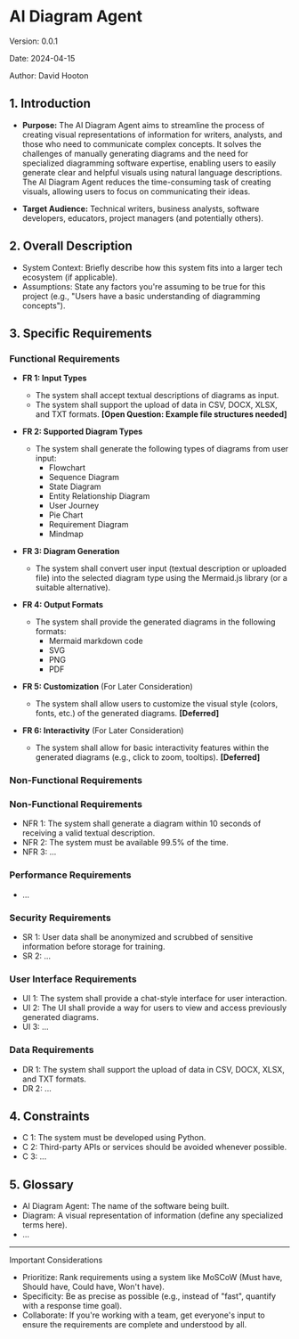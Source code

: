 # AI Diagram Agent

Version: 0.0.1

Date: 2024-04-15

Author: David Hooton

## 1. Introduction

* **Purpose:** The AI Diagram Agent aims to streamline the process of creating visual representations of information for writers, analysts, and those who need to communicate complex concepts. It solves the challenges of manually generating diagrams and the need for specialized diagramming software expertise, enabling users to easily generate clear and helpful visuals using natural language descriptions. The AI Diagram Agent reduces the time-consuming task of creating visuals, allowing users to focus on communicating their ideas.

* **Target Audience:** Technical writers, business analysts, software developers, educators, project managers (and potentially others).

## 2. Overall Description

* System Context: Briefly describe how this system fits into a larger tech ecosystem (if applicable).
* Assumptions: State any factors you're assuming to be true for this project (e.g., "Users have a basic understanding of diagramming concepts").

## 3. Specific Requirements

### Functional Requirements

* **FR 1: Input Types**
    * The system shall accept textual descriptions of diagrams as input.
    * The system shall support the upload of data in CSV, DOCX, XLSX, and TXT formats.  **[Open Question: Example file structures needed]**

* **FR 2: Supported Diagram Types**
    * The system shall generate the following types of diagrams from user input:
        * Flowchart
        * Sequence Diagram
        * State Diagram
        * Entity Relationship Diagram
        * User Journey
        * Pie Chart
        * Requirement Diagram
        * Mindmap

* **FR 3: Diagram Generation**
    * The system shall convert user input (textual description or uploaded file) into the selected diagram type using the Mermaid.js library (or a suitable alternative).

* **FR 4: Output Formats**
    * The system shall provide the generated diagrams in the following formats:
        * Mermaid markdown code
        * SVG
        * PNG
        * PDF

* **FR 5: Customization** (For Later Consideration)
    * The system shall allow users to customize the visual style (colors, fonts, etc.) of the generated diagrams.  **[Deferred]**

* **FR 6: Interactivity** (For Later Consideration)
    * The system shall allow for basic interactivity features within the generated diagrams (e.g., click to zoom, tooltips).  **[Deferred]**

### Non-Functional Requirements 

### Non-Functional Requirements 

* NFR 1: The system shall generate a diagram within 10 seconds of receiving a valid textual description.
* NFR 2: The system must be available 99.5% of the time.
* NFR 3: ...

### Performance Requirements

* ...  

### Security Requirements

* SR 1: User data shall be anonymized and scrubbed of sensitive information before storage for training.
* SR 2: ...

### User Interface Requirements

* UI 1: The system shall provide a chat-style interface for user interaction.
* UI 2: The UI shall provide a way for users to view and access previously generated diagrams. 
* UI 3: ...

### Data Requirements

* DR 1: The system shall support the upload of data in CSV, DOCX, XLSX, and TXT formats.
* DR 2: ...

## 4. Constraints

* C 1: The system must be developed using Python.
* C 2: Third-party APIs or services should be avoided whenever possible.
* C 3: ...

## 5. Glossary

* AI Diagram Agent: The name of the software being built.
* Diagram: A visual representation of information (define any specialized terms here).
* ... 

***

Important Considerations

* Prioritize: Rank requirements using a system like MoSCoW (Must have, Should have, Could have, Won't have).
* Specificity: Be as precise as possible (e.g., instead of "fast", quantify with a response time goal).
* Collaborate: If you're working with a team, get everyone's input to ensure the requirements are complete and understood by all.